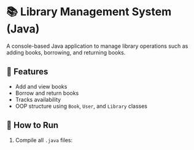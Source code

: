 # 📚 Library Management System (Java)

A console-based Java application to manage library operations such as adding books, borrowing, and returning books.

## 🧠 Features
- Add and view books
- Borrow and return books
- Tracks availability
- OOP structure using `Book`, `User`, and `Library` classes

## 🚀 How to Run
1. Compile all `.java` files:
